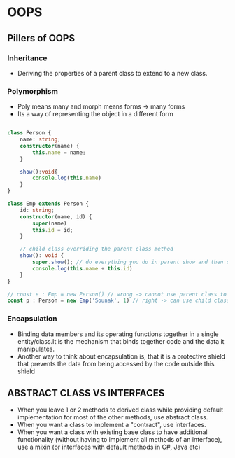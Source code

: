 # OOPS

## Pillers of OOPS

### Inheritance

- Deriving the properties of a parent class to extend to a new class.

### Polymorphism 
- Poly means many and morph means forms -> many forms
- Its a way of representing the object in a different form

```ts

class Person {
    name: string;
    constructor(name) {
        this.name = name;
    }

    show():void{
        console.log(this.name)
    }
}

class Emp extends Person {
    id: string;
    constructor(name, id) {
        super(name)
        this.id = id;
    }

    // child class overriding the parent class method
    show(): void {
        super.show(); // do everything you do in parent show and then do additional stuff
        console.log(this.name + this.id)
    }
}

// const e : Emp = new Person() // wrong -> cannot use parent class to create a child class obj
const p : Person = new Emp('Sounak', 1) // right -> can use child class create parent class obj


```

### Encapsulation 
- Binding data members and its operating functions together in a single entity/class.It is the mechanism that binds together code and the data it manipulates. 
- Another way to think about encapsulation is, that it is a protective shield that prevents the data from being accessed by the code outside this shield


## ABSTRACT CLASS VS INTERFACES

- When you leave 1 or 2 methods to derived class while providing default implementation for most of the other methods, use abstract class.
- When you want a class to implement a "contract", use interfaces.
- When you want a class with existing base class to have additional functionality (without having to implement all methods of an interface), use a mixin (or interfaces with default methods in C#, Java etc)